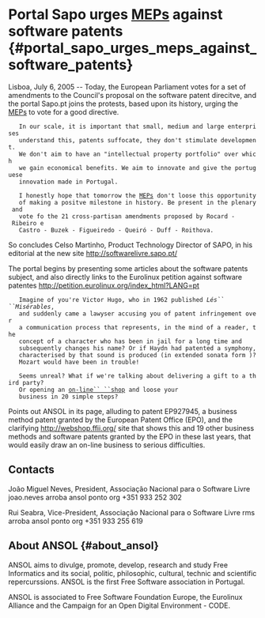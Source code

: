 # Portal Sapo urges [MEPs](MEPs "wikilink") against software patents {#portal_sapo_urges_meps_against_software_patents}

Lisboa, July 6, 2005 \-- Today, the European Parliament votes for a set
of amendments to the Council\'s proposal on the software patent
direcitve, and the portal Sapo.pt joins the protests, based upon its
history, urging the [MEPs](MEPs "wikilink") to vote for a good
directive.

`   In our scale, it is important that small, medium and large enterprises`\
`   understand this, patents suffocate, they don't stimulate development.`\
`   We don't aim to have an "intellectual property portfolio" over which`\
`   we gain economical benefits. We aim to innovate and give the portuguese`\
`   innovation made in Portugal.`

`   I honestly hope that tomorrow the `[`MEPs`](MEPs "wikilink")` don't loose this opportunity`\
`   of making a positve milestone in history. Be present in the plenary and`\
`   vote fo the 21 cross-partisan amendments proposed by Rocard - Ribeiro e`\
`   Castro - Buzek - Figueiredo - Queiró - Duff - Roithova.`

So concludes Celso Martinho, Product Technology Director of SAPO, in his
editorial at the new site <http://softwarelivre.sapo.pt/>

The portal begins by presenting some articles about the software patents
subject, and also directly links to the Eurolinux petition against
software patentes <http://petition.eurolinux.org/index_html?LANG=pt>

`   Imagine of you're Victor Hugo, who in 1962 published `*`Lés`` ``Misérables`*`,`\
`   and suddenly came a lawyser accusing you of patent infringement over`\
`   a communication process that represents, in the mind of a reader, the`\
`   concept of a character who has been in jail for a long time and`\
`   subsequently changes his name? Or if Haydn had patented a symphony,`\
`   characterised by that sound is produced (in extended sonata form )?`\
`   Mozart would have been in trouble!`

`   Seems unreal? What if we're talking about delivering a gift to a third party?`\
`   Or opening an `[`on-line`` ``shop`](http://webshop.ffii.org/ "wikilink")` and loose your`\
`   business in 20 simple steps?`

Points out ANSOL in its page, alluding to patent EP927945, a business
method patent granted by the European Patent Office (EPO), and the
clarifying <http://webshop.ffii.org/> site that shows this and 19 other
business methods and software patents granted by the EPO in these last
years, that would easily draw an on-line business to serious
difficulties.

## Contacts

João Miguel Neves, President, Associação Nacional para o Software Livre
joao.neves arroba ansol ponto org +351 933 252 302

Rui Seabra, Vice-President, Associação Nacional para o Software Livre
rms arroba ansol ponto org +351 933 255 619

## About ANSOL {#about_ansol}

ANSOL aims to divulge, promote, develop, research and study Free
Informatics and its social, politic, philosophic, cultural, technic and
scientific repercurssions. ANSOL is the first Free Software association
in Portugal.

ANSOL is associated to Free Software Foundation Europe, the Eurolinux
Alliance and the Campaign for an Open Digital Environment - CODE.
